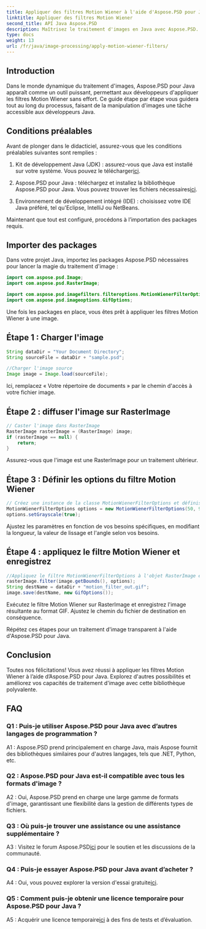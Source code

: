 ```yaml
---
title: Appliquer des filtres Motion Wiener à l'aide d'Aspose.PSD pour Java
linktitle: Appliquer des filtres Motion Wiener
second_title: API Java Aspose.PSD
description: Maîtrisez le traitement d'images en Java avec Aspose.PSD. Appliquez les filtres Motion Wiener sans effort à l’aide de notre guide étape par étape.
type: docs
weight: 13
url: /fr/java/image-processing/apply-motion-wiener-filters/
---
```

## Introduction

Dans le monde dynamique du traitement d'images, Aspose.PSD pour Java apparaît comme un outil puissant, permettant aux développeurs d'appliquer les filtres Motion Wiener sans effort. Ce guide étape par étape vous guidera tout au long du processus, faisant de la manipulation d'images une tâche accessible aux développeurs Java.

## Conditions préalables

Avant de plonger dans le didacticiel, assurez-vous que les conditions préalables suivantes sont remplies :

1.  Kit de développement Java (JDK) : assurez-vous que Java est installé sur votre système. Vous pouvez le télécharger[ici](https://www.oracle.com/java/technologies/javase-downloads.html).

2.  Aspose.PSD pour Java : téléchargez et installez la bibliothèque Aspose.PSD pour Java. Vous pouvez trouver les fichiers nécessaires[ici](https://releases.aspose.com/psd/java/).

3. Environnement de développement intégré (IDE) : choisissez votre IDE Java préféré, tel qu'Eclipse, IntelliJ ou NetBeans.

Maintenant que tout est configuré, procédons à l’importation des packages requis.

## Importer des packages

Dans votre projet Java, importez les packages Aspose.PSD nécessaires pour lancer la magie du traitement d'image :

```java
import com.aspose.psd.Image;
import com.aspose.psd.RasterImage;

import com.aspose.psd.imagefilters.filteroptions.MotionWienerFilterOptions;
import com.aspose.psd.imageoptions.GifOptions;
```

Une fois les packages en place, vous êtes prêt à appliquer les filtres Motion Wiener à une image.

## Étape 1 : Charger l'image

```java
String dataDir = "Your Document Directory";
String sourceFile = dataDir + "sample.psd";

//Charger l'image source
Image image = Image.load(sourceFile);
```

Ici, remplacez « Votre répertoire de documents » par le chemin d'accès à votre fichier image.

## Étape 2 : diffuser l'image sur RasterImage

```java
// Caster l'image dans RasterImage
RasterImage rasterImage = (RasterImage) image;
if (rasterImage == null) {
    return;
}
```

Assurez-vous que l'image est une RasterImage pour un traitement ultérieur.

## Étape 3 : Définir les options du filtre Motion Wiener

```java
// Créez une instance de la classe MotionWienerFilterOptions et définissez la longueur, la valeur de lissage et l'angle.
MotionWienerFilterOptions options = new MotionWienerFilterOptions(50, 9, 90);
options.setGrayscale(true);
```

Ajustez les paramètres en fonction de vos besoins spécifiques, en modifiant la longueur, la valeur de lissage et l'angle selon vos besoins.

## Étape 4 : appliquez le filtre Motion Wiener et enregistrez

```java
//Appliquez le filtre MotionWienerFilterOptions à l'objet RasterImage et enregistrez l'image résultante.
rasterImage.filter(image.getBounds(), options);
String destName = dataDir + "motion_filter_out.gif";
image.save(destName, new GifOptions());
```

Exécutez le filtre Motion Wiener sur RasterImage et enregistrez l'image résultante au format GIF. Ajustez le chemin du fichier de destination en conséquence.

Répétez ces étapes pour un traitement d'image transparent à l'aide d'Aspose.PSD pour Java.

## Conclusion

Toutes nos félicitations! Vous avez réussi à appliquer les filtres Motion Wiener à l’aide d’Aspose.PSD pour Java. Explorez d'autres possibilités et améliorez vos capacités de traitement d'image avec cette bibliothèque polyvalente.

## FAQ

### Q1 : Puis-je utiliser Aspose.PSD pour Java avec d’autres langages de programmation ?

A1 : Aspose.PSD prend principalement en charge Java, mais Aspose fournit des bibliothèques similaires pour d'autres langages, tels que .NET, Python, etc.

### Q2 : Aspose.PSD pour Java est-il compatible avec tous les formats d'image ?

A2 : Oui, Aspose.PSD prend en charge une large gamme de formats d'image, garantissant une flexibilité dans la gestion de différents types de fichiers.

### Q3 : Où puis-je trouver une assistance ou une assistance supplémentaire ?

 A3 : Visitez le forum Aspose.PSD[ici](https://forum.aspose.com/c/psd/34) pour le soutien et les discussions de la communauté.

### Q4 : Puis-je essayer Aspose.PSD pour Java avant d’acheter ?

 A4 : Oui, vous pouvez explorer la version d'essai gratuite[ici](https://releases.aspose.com/).

### Q5 : Comment puis-je obtenir une licence temporaire pour Aspose.PSD pour Java ?

A5 : Acquérir une licence temporaire[ici](https://purchase.aspose.com/temporary-license/) à des fins de tests et d’évaluation.